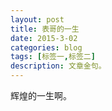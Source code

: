 ```yaml
---
layout: post
title: 表哥的一生
date: 2015-3-02
categories: blog
tags: [标签一,标签二]
description: 文章金句。
---
```


辉煌的一生啊。












